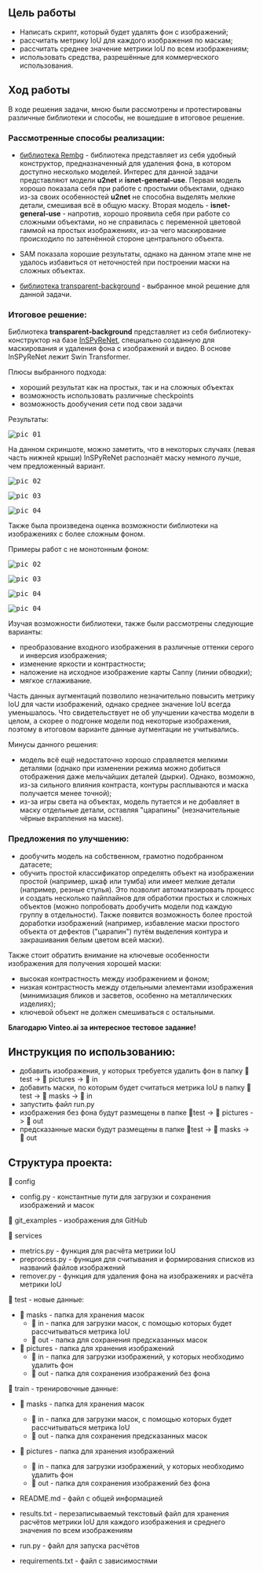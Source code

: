 ## Цель работы

 - Написать скрипт, который будет удалять фон с изображений;
 - рассчитать метрику IoU для каждого изображения по маскам;
 - рассчитать среднее значение метрики IoU по всем изображениям;
 - использовать средства, разрешённые для коммерческого использования.

## Ход работы

В ходе решения задачи, мною были рассмотрены и протестированы различные библиотеки и способы, не вошедшие в итоговое решение.

### Рассмотренные способы реализации:

- [библиотека Rembg](https://github.com/danielgatis/rembg/tree/main?tab=readme-ov-file) - библиотека представляет из себя удобный конструктор,
предназначенный для удаления фона, в котором доступно несколько моделей. Интерес для данной задачи представляют модели **u2net** и **isnet-general-use**.
Первая модель хорошо показала себя при работе с простыми объектами, однако из-за своих особенностей **u2net** не способна выделять мелкие детали,
смешивая всё в общую маску. Вторая модель - **isnet-general-use** - напротив, хорошо проявила себя при работе со сложными объектами, но не справилась
с переменной цветовой гаммой на простых изображениях, из-за чего маскирование происходило по затенённой стороне центрального объекта.

- SAM показала хорошие результаты, однако на данном этапе мне не удалось избавиться от неточностей при построении маски на сложных объектах.

- [библиотека transparent-background](https://github.com/plemeri/transparent-background?tab=readme-ov-file) - выбранное мной решение для данной задачи.

### Итоговое решение:

Библиотека **transparent-background** представляет из себя библиотеку-конструктор на базе [InSPyReNet](https://github.com/plemeri/InSPyReNet/tree/main),
специально созданную для маскирования и удаления фона с изображений и видео. В основе InSPyReNet лежит Swin Transformer.

Плюсы выбранного подхода:
+ хороший результат как на простых, так и на сложных объектах
+ возможность использовать различные checkpoints
+ возможность дообучения сети под свои задачи

Результаты:

<kbd>![pic_01](./git_examples/Screenshot_1.png)</kbd>

На данном скриншоте, можно заметить, что в некоторых случаях (левая часть нижней крыши) InSPyReNet распознаёт маску немного лучше, чем предложенный вариант.

<kbd>![pic_02](./git_examples/Screenshot_2.png)</kbd>

<kbd>![pic_03](./git_examples/Screenshot_3.png)</kbd>

<kbd>![pic_04](./git_examples/Screenshot_4.png)</kbd>

Также была произведена оценка возможности библиотеки на изображениях с более сложным фоном.

Примеры работ с не монотонным фоном:

<kbd>![pic_02](./git_examples/Screenshot_5.png)</kbd>

<kbd>![pic_03](./git_examples/Screenshot_6.png)</kbd>

<kbd>![pic_04](./git_examples/Screenshot_7.png)</kbd>

<kbd>![pic_04](./git_examples/Screenshot_8.png)</kbd>

Изучая возможности библиотеки, также были рассмотрены следующие варианты:
- преобразование входного изображения в различные оттенки серого и инверсия изображения;
- изменение яркости и контрастности;
- наложение на исходное изображение карты Canny (линии обводки);
- мягкое сглаживание.

Часть данных аугментаций позволило незначительно повысить метрику IoU для части изображений, однако среднее значение IoU всегда уменьшалось. Что свидетельствует
не об улучшении качества модели в целом, а скорее о подгонке модели под некоторые изображения, поэтому в итоговом варианте данные аугментации не учитывались.

Минусы данного решения:
- модель всё ещё недостаточно хорошо справляется мелкими деталями (однако при изменении режима можно добиться отображения даже мельчайших деталей (дырки).
Однако, возможно, из-за сильного влияния контраста, контуры расплываются и маска получается менее точной);
- из-за игры света на объектах, модель путается и не добавляет в маску отдельные детали, оставляя "царапины" (незначительные чёрные вкрапления на маске).

### Предложения по улучшению:

- дообучить модель на собственном, грамотно подобранном датасете;
- обучить простой классификатор определять объект на изображении простой (например, шкаф или тумба) или имеет мелкие детали (например, резные стулья). Это позволит автоматизировать процесс и создать несколько пайплайнов для обработки простых и сложных объектов (можно попробовать дообучить модели под каждую группу в отдельности). Также появится возможность более простой доработки изображений (например, избавление маски простого объекта от дефектов ("царапин") путём выделения контура и закрашивания белым цветом всей маски).

Также стоит обратить внимание на ключевые особенности изображения для получения хорошей маски:
- высокая контрастность между изображением и фоном;
- низкая контрастность между отдельными элементами изображения (минимизация бликов и засветов, особенно на металлических изделиях);
- ключевой объект не должен смешиваться с остальными.

**Благодарю Vinteo.ai за интересное тестовое задание!**

## Инструкция по использованию:

- добавить изображения, у которых требуется удалить фон в папку  📁test -> 📁 pictures -> 📁 in
- добавить маски, по которым будет считаться метрика IoU в папку  📁test -> 📁 masks -> 📁 in
- запустить файл run.py
- изображения без фона будут размещены в папке  📁test -> 📁 pictures -> 📁 out
- предсказанные маски будут размещены в папке  📁test -> 📁 masks -> 📁 out

## Структура проекта:

📁 config
- config.py - константные пути для загрузки и сохранения изображений и масок

📁 git_examples - изображения для GitHub

📁 services
- metrics.py - функция для расчёта метрики IoU
- preprocess.py - функция для считывания и формирования списков из названий файлов изображений
- remover.py - функция для удаления фона на изображениях и расчёта метрики IoU

📁 test - новые данные:
- 📁 masks - папка для хранения масок
    - 📁 in - папка для загрузки масок, с помощью которых будет рассчитываться метрика IoU
    - 📁 out - папка для сохранения предсказанных масок
- 📁 pictures - папка для хранения изображений
    - 📁 in - папка для загрузки изображений, у которых необходимо удалить фон
    - 📁 out - папка для сохранения изображений без фона

📁 train - тренировочные данные:
- 📁 masks - папка для хранения масок
    - 📁 in - папка для загрузки масок, с помощью которых будет рассчитываться метрика IoU
    - 📁 out - папка для сохранения предсказанных масок
- 📁 pictures - папка для хранения изображений
    - 📁 in - папка для загрузки изображений, у которых необходимо удалить фон
    - 📁 out - папка для сохранения изображений без фона

- README.md - файл с общей информацией

- results.txt - перезаписываемый текстовый файл для хранения расчётов метрики IoU
для каждого изображения и среднего значения по всем изображениям

- run.py - файл для запуска расчётов

- requirements.txt - файл с зависимостями
